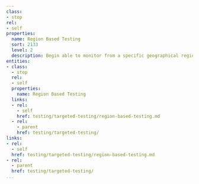 ```yaml
---
class:
- stop
rel:
- self
properties:
  name: Region Based Testing
  sort: 2133
  level: 2
  description: Begin able to monitor from a specific geographical region.
entities:
- class:
  - stop
  rel:
  - self
  properties:
    name: Region Based Testing
  links:
  - rel:
    - self
    href: testing/targeted-testing/region-based-testing.md
  - rel:
    - parent
    href: testing/targeted-testing/
links:
- rel:
  - self
  href: testing/targeted-testing/region-based-testing.md
- rel:
  - parent
  href: testing/targeted-testing/
...
```


